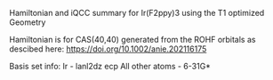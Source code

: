 Hamiltonian and iQCC summary for Ir(F2ppy)3 using the T1 optimized Geometry

Hamiltonian is for CAS(40,40) generated from the ROHF orbitals as descibed here: https://doi.org/10.1002/anie.202116175

Basis set info:
Ir - lanl2dz ecp
All other atoms - 6-31G*
